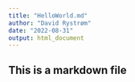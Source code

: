 ```yaml
---
title: "HelloWorld.md"
author: "David Rystrøm"
date: "2022-08-31"
output: html_document
---
```


## This is a markdown file

